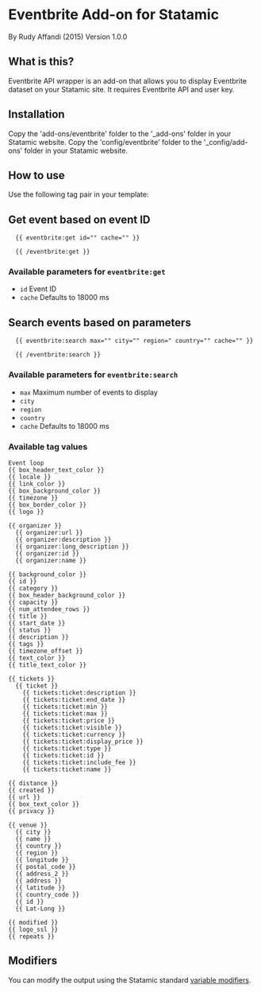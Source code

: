 # Eventbrite Add-on for Statamic
By Rudy Affandi (2015)
Version 1.0.0

## What is this?
Eventbrite API wrapper is an add-on that allows you to display Eventbrite dataset on your Statamic site. It requires Eventbrite API and user key.

## Installation
Copy the 'add-ons/eventbrite' folder to the '_add-ons' folder in your Statamic website.
Copy the 'config/eventbrite' folder to the '_config/add-ons' folder in your Statamic website.

## How to use
Use the following tag pair in your template:

## Get event based on event ID
```
  {{ eventbrite:get id="" cache="" }}

  {{ /eventbrite:get }}
```
### Available parameters for `eventbrite:get`
- `id` Event ID
- `cache` Defaults to 18000 ms

## Search events based on parameters
```
  {{ eventbrite:search max="" city="" region=" country="" cache="" }}

  {{ /eventbrite:search }}
```
### Available parameters for `eventbrite:search`
- `max` Maximum number of events to display
- `city` 
- `region`
- `country`
- `cache` Defaults to 18000 ms

### Available tag values
```
Event loop
{{ box_header_text_color }}
{{ locale }}
{{ link_color }}
{{ box_background_color }}
{{ timezone }}
{{ box_border_color }}
{{ logo }}

{{ organizer }}
  {{ organizer:url }}
  {{ organizer:description }}
  {{ organizer:long_description }}
  {{ organizer:id }}
  {{ organizer:name }}

{{ background_color }}
{{ id }}
{{ category }}
{{ box_header_background_color }}
{{ capacity }}
{{ num_attendee_rows }}
{{ title }}
{{ start_date }}
{{ status }}
{{ description }}
{{ tags }}
{{ timezone_offset }}
{{ text_color }}
{{ title_text_color }}

{{ tickets }}
  {{ ticket }}
    {{ tickets:ticket:description }}
    {{ tickets:ticket:end_date }}
    {{ tickets:ticket:min }}
    {{ tickets:ticket:max }}
    {{ tickets:ticket:price }}
    {{ tickets:ticket:visible }}
    {{ tickets:ticket:currency }}
    {{ tickets:ticket:display_price }}
    {{ tickets:ticket:type }}
    {{ tickets:ticket:id }}
    {{ tickets:ticket:include_fee }}
    {{ tickets:ticket:name }}

{{ distance }}
{{ created }}
{{ url }}
{{ box_text_color }}
{{ privacy }}

{{ venue }}
  {{ city }}
  {{ name }}
  {{ country }}
  {{ region }}
  {{ longitude }}
  {{ postal_code }}
  {{ address_2 }}
  {{ address }}
  {{ latitude }}
  {{ country_code }}
  {{ id }}
  {{ Lat-Long }}

{{ modified }}
{{ logo_ssl }}
{{ repeats }}
```

## Modifiers
You can modify the output using the Statamic standard [variable modifiers](http://statamic.com/learn/documentation/variable-modifiers).